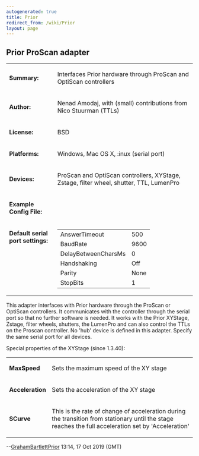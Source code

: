 ```yaml
---
autogenerated: true
title: Prior
redirect_from: /wiki/Prior
layout: page
---
```


## Prior ProScan adapter

<table>
<tr>
<td markdown="1">

**Summary:**

</td>
<td markdown="1">

Interfaces Prior hardware through ProScan and OptiScan controllers

</td>
</tr>
<tr>
<td markdown="1">

**Author:**

</td>
<td markdown="1">

Nenad Amodaj, with (small) contributions from Nico Stuurman (TTLs)

</td>
</tr>
<tr>
<td markdown="1">

**License:**

</td>
<td markdown="1">

BSD

</td>
</tr>
<tr>
<td markdown="1">

**Platforms:**

</td>
<td markdown="1">

Windows, Mac OS X, :inux (serial port)

</td>
</tr>
<tr>
<td markdown="1">

**Devices:**

</td>
<td markdown="1">

ProScan and OptiScan controllers, XYStage, Zstage, filter wheel,
shutter, TTL, LumenPro

</td>
</tr>
<tr>
<td markdown="1">

**Example Config File:**

</td>
<td markdown="1">
</td>
</tr>
<tr>
<td markdown="1" valign=top>

**Default serial port settings:**

</td>
<td markdown="1" valign=top>

|                     |      |
|---------------------|------|
| AnswerTimeout       | 500  |
| BaudRate            | 9600 |
| DelayBetweenCharsMs | 0    |
| Handshaking         | Off  |
| Parity              | None |
| StopBits            | 1    |

</td>
</tr>
</table>

This adapter interfaces with Prior hardware through the ProScan or
OptiScan controllers. It communicates with the controller through the
serial port so that no further software is needed. It works with the
Prior XYStage, Zstage, filter wheels, shutters, the LumenPro and can
also control the TTLs on the Proscan controller. No 'hub' device is
defined in this adapter. Specify the same serial port for all devices.

Special properties of the XYStage (since 1.3.40):  

<table valign='left'>
<tr>
<td markdown="1">

**MaxSpeed**

</td>
<td markdown="1">

Sets the maximum speed of the XY stage

</td>
</tr>
<tr>
<td markdown="1">

**Acceleration**

</td>
<td markdown="1">

Sets the acceleration of the XY stage

</td>
</tr>
<tr>
<td markdown="1">

**SCurve**

</td>
<td markdown="1">

This is the rate of change of acceleration during the transition from
stationary until the stage reaches the full acceleration set by
'Acceleration'

</td>
</tr>
</table>

--[GrahamBartlettPrior](/users/GrahamBartlettPrior) 13:14, 17
Oct 2019 (GMT)

